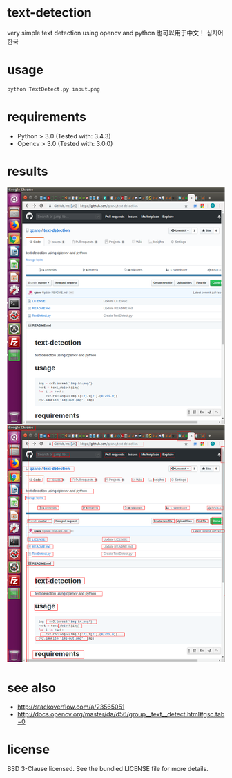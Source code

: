 # text-detection
very simple text detection using opencv and python
也可以用于中文！
심지어 한국

# usage
``` bash
python TextDetect.py input.png
```

# requirements
* Python > 3.0 (Tested with: 3.4.3)
* Opencv > 3.0 (Tested with: 3.0.0)

# results

![original image](/test_detction.png) ![tests](/test_detction-rect.png)

# see also
* http://stackoverflow.com/a/23565051
* http://docs.opencv.org/master/da/d56/group__text__detect.html#gsc.tab=0

# license
BSD 3-Clause licensed. See the bundled LICENSE file for more details.
